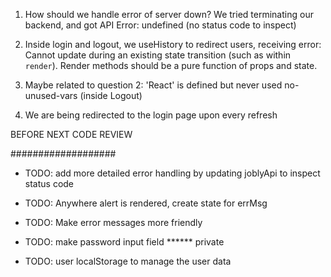 1. How should we handle error of server down? We tried terminating our backend, and got API Error: undefined (no status code to inspect)

2. Inside login and logout, we useHistory to redirect users, receiving error: Cannot update during an existing state transition (such as within `render`). Render methods should be a pure function of props and state.

3. Maybe related to question 2: 'React' is defined but never used  no-unused-vars (inside Logout)

<!-- 4. We require correct password inside updating profile, but password is never verified with token, only though login. How would we go about using the password inside Profile form to verify that correct user is patching their own data without making a "dumb" api call to users/login.  -->

4. We are being redirected to the login page upon every refresh

BEFORE NEXT CODE REVIEW

###################
- TODO: add more detailed error handling by updating joblyApi to inspect status code

- TODO: Anywhere alert is rendered, create state for errMsg

- TODO: Make error messages more friendly

- TODO: make password input field ****** private

- TODO: user localStorage to manage the user data